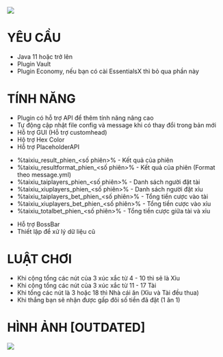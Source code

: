 ![](https://i.imgur.com/o9Mucfz.png)
# YÊU CẦU
- Java 11 hoặc trở lên
- Plugin Vault
- Plugin Economy, nếu bạn có cài EssentialsX thì bỏ qua phần này
# TÍNH NĂNG
- Plugin có hỗ trợ API để thêm tính năng nâng cao
- Tự động cập nhật file config và message khi có thay đổi trong bản mới
- Hỗ trợ GUI (Hỗ trợ customhead)
- Hộ trợ Hex Color
- Hỗ trợ PlaceholderAPI
* %taixiu_result_phien_<số phiên>% - Kết quả của phiên
* %taixiu_resultformat_phien_<số phiên>% - Kết quả của phiên (Format theo message.yml)
* %taixiu_taiplayers_phien_<số phiên>% - Danh sách người đặt tài
* %taixiu_xiuplayers_phien_<số phiên>% - Danh sách người đặt xỉu
* %taixiu_taiplayers_bet_phien_<số phiên>% - Tổng tiền cược vào tài
* %taixiu_xiuplayers_bet_phien_<số phiên>% - Tổng tiền cược vào xỉu
* %taixiu_totalbet_phien_<số phiên>% - Tổng tiền cược giữa tài và xỉu
- Hỗ trợ BossBar
- Thiết lập để xử lý dữ liệu cũ

# LUẬT CHƠI
- Khi cộng tổng các nút của 3 xúc xắc từ 4 - 10 thì sẽ là Xỉu
- Khi cộng tổng các nút của 3 xúc xắc từ 11 - 17 Tài
- Khi tổng các nút là 3 hoặc 18 thì Nhà cái ăn (Xỉu và Tài đều thua)
- Khi thắng bạn sẽ nhận được gấp đôi số tiền đã đặt (1 ăn 1)

# HÌNH ẢNH [OUTDATED]
![](https://i.imgur.com/fZ5pd4a.png)
